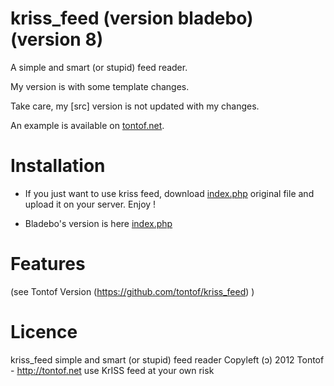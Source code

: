 kriss_feed (version bladebo) (version 8)
======================

A simple and smart (or stupid) feed reader.

My version is with some template changes.

Take care, my [src] version is not updated with my changes.


An example is available on [tontof.net](http://tontof.net/feed).

Installation
============
* If you just want to use kriss feed, download [index.php](https://raw.github.com/tontof/kriss_feed/master/index.php) original file and upload it
on your server. Enjoy !

* Bladebo's version is here [index.php](https://github.com/bladebo/kriss_feed/blob/master/index.php)


Features 
========
(see Tontof Version (https://github.com/tontof/kriss_feed) )

Licence
=======
kriss_feed simple and smart (or stupid) feed reader
Copyleft (ɔ) 2012 Tontof - http://tontof.net
use KrISS feed at your own risk

